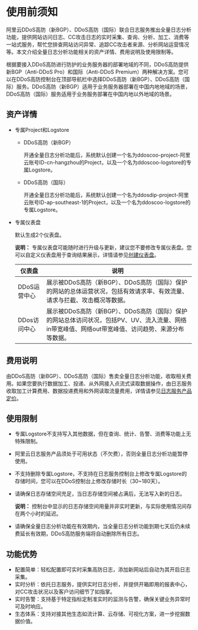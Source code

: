 # 使用前须知

阿里云DDoS高防（新BGP）、DDoS高防（国际）联合日志服务推出全量日志分析功能，提供网站访问日志、CC攻击日志的实时采集、查询、分析、加工、消费等一站式服务，帮忙您排查网站访问异常、追踪CC攻击者来源、分析网站运营情况等。本文介绍全量日志分析功能相关的资产详情、费用说明及使用限制等。

根据要接入DDoS高防进行防护的业务服务器的部署地域的不同，DDoS高防提供新BGP（Anti-DDoS Pro）和国际（Anti-DDoS Premium）两种解决方案。您可以在DDoS高防控制台在顶部导航栏中选择DDoS高防（新BGP）、DDoS高防（国际）服务。DDoS高防（新BGP）适用于业务服务器部署在中国内地地域的场景，DDoS高防（国际）服务适用于业务服务部署在中国内地以外地域的场景。

## 资产详情

-   专属Project和Logstore
    -   DDoS高防（新BGP）

        开通全量日志分析功能后，系统默认创建一个名为ddoscoo-project-阿里云账号ID-cn-hangzhou的Project，以及一个名为ddoscoo-logstore的专属Logstore。

    -   DDoS高防（国际）

        开通全量日志分析功能后，系统默认创建一个名为ddosdip-project-阿里云账号ID-ap-southeast-1的Project，以及一个名为ddoscoo-logstore的专属Logstore。

-   专属仪表盘

    默认生成2个仪表盘。

    **说明：** 专属仪表盘可能随时进行升级与更新，建议您不要修改专属仪表盘。您可以自定义仪表盘用于查询结果展示，详情请参见[创建仪表盘](/intl.zh-CN/可视化与告警/仪表盘/创建仪表盘.md)。

    |仪表盘|说明|
    |---|--|
    |DDoS运营中心|展示被DDoS高防（新BGP）、DDoS高防（国际）保护的网站的总体运营状况，包括有效请求率、有效流量、请求与拦截、攻击概况等数据。|
    |DDos访问中心|展示被DDoS高防（新BGP）、DDoS高防（国际）保护的网站总体访问状况，包括PV、UV、流入流量、网络in带宽峰值、网络out带宽峰值、访问趋势、来源分布等数据。|


## 费用说明

由DDoS高防（新BGP）、DDoS高防（国际）售卖全量日志分析功能，收取相关费用。如果您要执行数据加工、投递、从外网接入点流式读取数据操作，由日志服务收取加工计算费用、数据投递费用和外网读取流量费用，详情请参见[日志服务产品定价](https://www.alibabacloud.com/product/log-service/pricing?spm=a3c0i.139163.9288850920.1.7690637avzyiqo)。

## 使用限制

-   专属Logstore不支持写入其他数据，但在查询、统计、告警、消费等功能上无特殊限制。
-   阿里云日志服务产品须处于可用状态（不欠费），否则全量日志分析功能暂停使用。
-   不支持删除专属Logstore，不支持在日志服务控制台上修改专属Logstore的存储时间，您可以在DDoS控制台上修改存储时长（30~180天）。
-   请确保日志存储空间充足，当日志存储空间被占满后，无法写入新的日志。

    **说明：** 控制台中显示的日志存储空间用量并非实时更新，与实际使用情况间存在两个小时的延迟。

-   请确保全量日志分析功能在有效期内，当全量日志分析功能到期七天后仍未续费延长有效期，DDoS高防服务端将自动删除所有日志。

## 功能优势

-   配置简单：轻松配置即可实时采集高防日志，添加新网站后自动为其开启日志采集。
-   实时分析：依托日志服务，提供实时日志分析，并提供开箱即用的报表中心，对CC攻击状况以及客户访问细节了如指掌。
-   实时告警：支持基于特定指标定制准实时的监测与告警，确保关键业务异常时可及时响应。
-   生态体系：支持对接其他生态如流计算、云存储、可视化方案，进一步挖掘数据价值。

